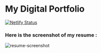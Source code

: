 # My Digital Portfolio

[![Netlify Status](https://api.netlify.com/api/v1/badges/78eb75d8-48e8-4356-b2d9-1247acc0e97a/deploy-status)](https://aryanp.netlify.app)

### Here is the screenshot of my resume :

![resume-screenshot](https://user-images.githubusercontent.com/38190250/210421794-a057d65a-534d-4b8c-9a7d-c1c31728e251.jpg)
